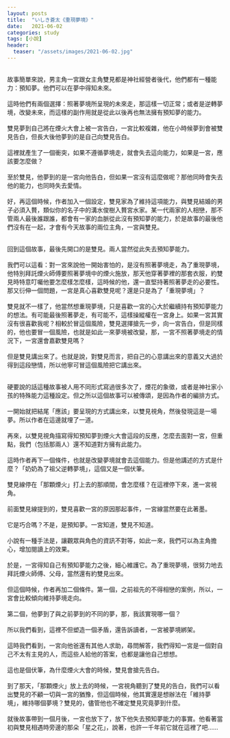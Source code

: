 ```yaml
---
layout: posts
title:  "いしき蒼太《重現夢境》"
date:   2021-06-02
categories: study
tags: [小說]
header: 
  teaser: "/assets/images/2021-06-02.jpg"
---
```

<br>
故事簡單來說，男主角一宮跟女主角雙見都是神社經營者後代，他們都有一種能力：預知夢。他們可以在夢中得知未來。<br><br>
這時他們有兩個選擇：照著夢境所呈現的未來走，那這樣一切正常；或者是逆轉夢境，改變未來，而這樣的副作用就是從此以後再也無法擁有預知夢的能力。<br><br>
雙見夢到自己將在煙火大會上被一宮告白，一宮比較複雜，他在小時候夢到會被雙見告白，但長大後他夢到的是自己向雙見告白。<br><br>
這裡就產生了一個衝突，如果不遵循夢境走，就會失去這向能力，如果是一宮，應該要怎麼做？<br><br>
至於雙見，他夢到的是一宮向他告白，但如果一宮沒有這麼做呢？那他同時會失去他的能力，也同時失去愛情。<br><br>
好，再這個時候，作者加入一個設定，雙見家為了維持這項能力，與雙見結婚的男子必須入贅，類似你的名子中的溝水俊樹入贅宮水家。某一代兩家的人相戀，那不管兩人最後誰跟誰，都會有一家的血脈從此沒有預知夢的能力，於是故事的最後他們沒有在一起，才會有今天故事的兩位主角，一宮與雙見。<br><br>

回到這個故事，最後先開口的是雙見。兩人當然從此失去預知夢能力。<br><br>
我們可以這看：對一宮來說他一開始害怕的，是沒有照著夢境走，為了重現夢境，他特別拜託煙火師傅要照著夢境中的煙火施放，那天他穿著夢裡的那套衣服，約雙見時特意叮囑他要怎麼樣怎麼樣，這時候的他，還一直堅持著照著夢走的必要性。那又衍伸一個問題，一宮是真心喜歡雙見呢？還是只是為了「重現夢境」？<br><br>
雙見就不一樣了，他當然想重現夢境，只是喜歡一宮的心大於繼續持有預知夢能力的想法。有可能最後照著夢走，有可能不，這樣操縱權在一宮身上。如果一宮其實沒有很喜歡我呢？相較於冒這個風險，雙見選擇搶先一步，向一宮告白，但是同樣的，他也要冒一個風險，也就是如此一來夢境被改變，那，一宮不照著夢境走的情況下，一宮還會嘉歡雙見嗎？<br><br>
但是雙見講出來了。也就是說，對雙見而言，把自己的心意講出來的意義又大過於得到這段戀情，所以他寧可冒這個風險把它講出來。<br><br>

硬要說的話這種故事被人用不同形式寫過很多次了，煙花的象徵，或者是神社家小孩的特殊能力這種設定。但之所以這個故事可以被傳頌，是因為作者的編排方式。<br><br>
一開始就把結尾「應該」要呈現的方式講出來，以雙見視角，然後發現這是一場夢。所以作者在這邊就埋了一道。<br><br>
再來，以雙見視角描寫得知預知夢到煙火大會這段的反應，怎麼去面對一宮，但重點，我們（包括那兩人）還不知道對方擁有此能力。<br><br>
這時作者再下一個條件，也就是改變夢境就會去這個能力。但是他講述的方式是什麼？「奶奶為了祖父逆轉夢境」，這個又是一個伏筆。<br><br>
雙見線停在「那顆煙火」打上去的那順間，會怎麼樣？在這裡停下來，進一宮視角。<br><br>
前面雙見線提到的，雙見喜歡一宮的原因那起事件，一宮線當然要在此著墨。<br><br>
它是巧合嗎？不是，是預知夢。一宮知道，雙見不知道。<br><br>
小說有一種手法是，讓觀眾與角色的資訊不對等，如此一來，我們可以為主角擔心，增加閱讀上的效果。<br><br>
於是，一宮得知自己有預知夢能力之後，細心維護它。為了重現夢境，很努力地去拜託煙火師傅、父母，當然還有約雙見出來。<br><br>
但這個時候，作者再加二個條件。第一個，之前祖先的不得相戀的案例，所以，一宮會比較傾向維持夢境走向。<br><br>
第二個，他夢到了與之前夢到的不同的夢，那，我該實現哪一個？<br><br>
所以我們看到，這裡不但塑造一個矛盾，還告訴讀者，一宮被夢境綁架。<br><br>
這時我們看到，一宮向他爸還有其他人求助，尋問解答，我們得知一宮是一個對自己不太有主見的人，而這些人給他的答案，也都是讓他自己想想。<br><br>
這也是個伏筆，為什麼煙火大會的時候，雙見會搶先告白。<br><br>
到了那天，「那顆煙火」放上去的時候，一宮視角聽到了雙見的告白，我們可以看出雙見的不顧一切與一宮的猶豫，但這個時候，他其實還是想辦法在「維持夢境」，維持哪個夢境？雙見的，儘管他也不確定雙見究竟夢到什麼。<br><br>
就後故事帶到一個月後，一宮也放下了，放下他失去預知夢能力的事實。他看著當初與雙見相遇時旁邊的那朵「星之花」，說著，也許一千年前它就在這裡了吧……<br><br>

